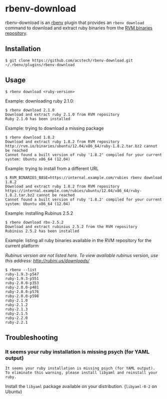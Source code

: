 # rbenv-download

rbenv-download is an [rbenv](https://github.com/sstephenson/rbenv) plugin that provides an `rbenv download` command to download and extract ruby binaries from the [RVM binaries repository](https://rvm.io/binaries/).

## Installation

```console
$ git clone https://github.com/acstech/rbenv-download.git ~/.rbenv/plugins/rbenv-download
```

## Usage

```console
$ rbenv download <ruby-version>
```

Example: downloading ruby 2.1.0:

```console
$ rbenv download 2.1.0
Download and extract ruby 2.1.0 from RVM repository
Ruby 2.1.0 has been installed
```

Example: trying to download a missing package

```console
$ rbenv download 1.8.2
Download and extract ruby 1.8.2 from RVM repository
http://rvm.io/binaries/ubuntu/12.04/x86_64/ruby-1.8.2.tar.bz2 cannot be reached
Cannot found a built version of ruby '1.8.2' compiled for your current system: Ubuntu x86_64 (12.04)
```

Example: trying to install from a different URL

```console
$ RVM_BINARIES_BASE=https://internal.example.com/rubies rbenv download 1.8.2
Download and extract ruby 1.8.2 from RVM repository
https://internal.example.com/rubies/ubuntu/12.04/x86_64/ruby-1.8.2.tar.bz2 cannot be reached
Cannot found a built version of ruby '1.8.2' compiled for your current system: Ubuntu x86_64 (12.04)
```

Example: installing Rubinus 2.5.2

```console
$ rbenv download rbx-2.5.2
Download and extract rubinius 2.5.2 from the RVM repository
Rubinius 2.5.2 has been installed
```

Example: listing all ruby binaries available in the RVM repository for the current platform

_Rubinus version are not listed here. To view available rubinus version, use this address: http://rubini.us/downloads/_

```console
$ rbenv --list
ruby-1.9.3-p547
ruby-1.9.3-p551
ruby-2.0.0-p353
ruby-2.0.0-p481
ruby-2.0.0-p576
ruby-2.0.0-p598
ruby-2.1.0
ruby-2.1.2
ruby-2.1.3
ruby-2.1.5
ruby-2.2.0
ruby-2.2.1
```

## Troubleshooting

###  It seems your ruby installation is missing psych (for YAML output)

```
It seems your ruby installation is missing psych (for YAML output).
To eliminate this warning, please install libyaml and reinstall your ruby.
```

Install the `libyaml` package available on your distribution. (`libyaml-0-2` on Ubuntu)
